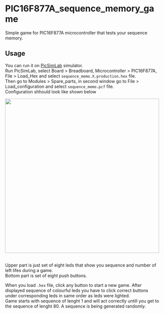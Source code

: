 # PIC16F877A_sequence_memory_game

Simple game for PIC16F877A microcontroller that tests your sequence memory.

## Usage

You can run it on [PicSimLab](https://sourceforge.net/projects/picsim/) simulator.\
Run PicSimLab, select Board > Breadboard, Microcontroller > PIC16F877A, File > Load_Hex and select `sequence_memo.X.production.hex` file.\
Then go to Modules > Spare_parts, in second window go to File > Load_configuration and select `sequence_memo.pcf` file.\
Configuration shhould look like shown below

<img src="https://github.com/bartekk2908/PIC16F877A_sequence_memory_game/assets/104419783/4dd221c1-be24-44d0-a4c4-d94fd8dabdc8" width="500" />

<br />
<br />

Upper part is just set of eight leds that show you sequence and number of left lifes during a game.\
Bottom part is set of eight push buttons.

When you load `.hex` file, click any button to start a new game. After displayed sequence of colourful leds you have to click correct buttons under corresponding leds in same order as leds were lighted.\
Game starts with sequence of lenght 1 and will act correctly untill you get to the sequence of lenght 80. A sequence is being generated randomly. 
